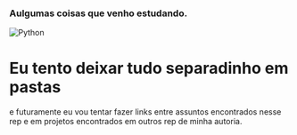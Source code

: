 ### Aulgumas coisas que venho estudando.

![Python](https://img.shields.io/badge/Python-3.11-blue?logo=python&logoColor=white)

# Eu tento deixar tudo separadinho em pastas
 e futuramente eu vou tentar fazer links entre assuntos encontrados nesse rep e em projetos encontrados em outros rep de minha autoria. 